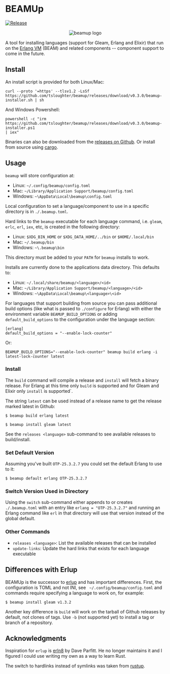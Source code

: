 # BEAMUp

[![Release](https://github.com/tsloughter/beamup/actions/workflows/release.yml/badge.svg)](https://github.com/tsloughter/beamup/actions/workflows/release.yml)

<p align="center">
    <img alt="beamup logo" src="https://github.com/user-attachments/assets/b1d7c5da-71f1-4c15-96fe-a01e3884d523">
</p>

A tool for installing languages (support for Gleam, Erlang and Elixir) that run
on the [Erlang VM](https://www.erlang.org/) (BEAM) and related components --
component support to come in the future.

## Install

An install script is provided for both Linux/Mac:

```
curl --proto '=https' --tlsv1.2 -LsSf https://github.com/tsloughter/beamup/releases/download/v0.3.0/beamup-installer.sh | sh
```

And Windows Powershell:

```
powershell -c "irm
https://github.com/tsloughter/beamup/releases/download/v0.3.0/beamup-installer.ps1
| iex"
```

Binaries can also be downloaded from the [releases on
Github](https://github.com/tsloughter/beamup/releases). Or install from source
using [cargo](https://doc.rust-lang.org/cargo/).

## Usage

`beamup` will store configuration at:

- Linux: `~/.config/beamup/config.toml` 
- Mac: `~/Library/Application Support/beamup/config.toml`
- Windows: `~\AppData\Local\beamup\config.toml`

Local configuration to set a language/component to use in a specific directory
is in `./.beamup.toml`.

Hard links to the `beamup` executable for each language command, i.e. `gleam`,
`erlc`, `erl`, `iex`, etc, is created in the following directory:

- Linux: `$XDG_BIN_HOME` or `$XDG_DATA_HOME/../bin` or `$HOME/.local/bin`
- Mac: `~/.beamup/bin`
- Windows: `~\.beamup\bin`

This directory must be added to your `PATH` for `beamup` installs to work.

Installs are currently done to the applications data directory. This defaults
to:

- Linux: `~/.local/share/beamup/<language>/<id>`
- Mac: `~/Library/Application Support/beamup/<language>/<id>`
- Windows: `~\AppData\Local\beamup\<language>\<id>`

For languages that support building from source you can pass additional build
options (like what is passed to `./configure` for Erlang) with either the
environment variable `BEAMUP_BUILD_OPTIONS` or adding `default_build_options` to
the configuration under the language section:

```
[erlang]
default_build_options = "--enable-lock-counter"
```

Or:

```
BEAMUP_BUILD_OPTIONS="--enable-lock-counter" beamup build erlang -i latest-lock-counter latest
```

### Install

The `build` command will compile a release and `install` will fetch a binary
release. For Erlang at this time only `build` is supported and for Gleam and
Elixir only `install` is supported`.

The string `latest` can be used instead of a release name to get the release
marked latest in Github:

```
$ beamup build erlang latest
```

```
$ beamup install gleam latest
```

See the `releases <language>` sub-command to see available releases to
build/install.

### Set Default Version

Assuming you've built `OTP-25.3.2.7` you could set the default Erlang to use to
it:

```
$ beamup default erlang OTP-25.3.2.7
```

### Switch Version Used in Directory

Using the `switch` sub-command either appends to or creates `./.beamup.toml`
with an entry like `erlang = "OTP-25.3.2.7"` and running an Erlang command like
`erl` in that directory will use that version instead of the global default.

### Other Commands

- `releases <language>`: List the available releases that can be installed
- `update-links`: Update the hard links that exists for each language executable

## Differences with Erlup

BEAMUp is the successor to [erlup](https://github.com/tsloughter/erlup) and has
important differences. First, the configuration is TOML and not INI, see `
~/.config/beamup/config.toml` and commands require specifying a language to work on,
for example:

```
$ beamup install gleam v1.3.2
```

Another key difference is `build` will work on the tarball of Github releases by
default, not clones of tags. Use `-b` (not supported yet) to install a tag or
branch of a repository.



## Acknowledgments

Inspiration for `erlup` is [erln8](https://github.com/metadave/erln8) by Dave
Parfitt. He no longer maintains it and I figured I could use writing my own as a
way to learn Rust.

The switch to hardlinks instead of symlinks was taken from [rustup](https://rustup.rs/).
